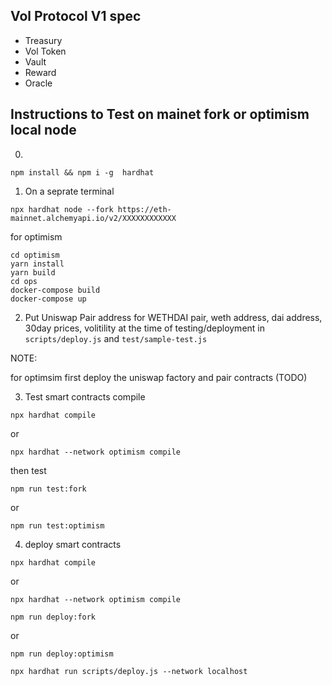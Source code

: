 ## Vol Protocol V1 spec

- Treasury
- Vol Token
- Vault
- Reward
- Oracle

## Instructions to Test on mainet fork or optimism local node

0.

```
npm install && npm i -g  hardhat
```

1. On a seprate terminal

```
npx hardhat node --fork https://eth-mainnet.alchemyapi.io/v2/XXXXXXXXXXXX
```

for optimism

```
cd optimism
yarn install
yarn build
cd ops
docker-compose build
docker-compose up
```

2. Put Uniswap Pair address for WETHDAI pair, weth address, dai address, 30day prices, volitility at the time of testing/deployment in `scripts/deploy.js` and `test/sample-test.js`

NOTE:

for optimsim first deploy the uniswap factory and pair contracts (TODO)

3. Test smart contracts
   compile

```
npx hardhat compile
```

or

```
npx hardhat --network optimism compile
```

then test

```
npm run test:fork
```

or

```
npm run test:optimism
```

4. deploy smart contracts

```
npx hardhat compile
```

or

```
npx hardhat --network optimism compile
```

```
npm run deploy:fork
```

or

```
npm run deploy:optimism
```

```
npx hardhat run scripts/deploy.js --network localhost
```

